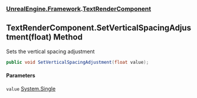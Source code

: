 ### [UnrealEngine.Framework](./UnrealEngine-Framework.md 'UnrealEngine.Framework').[TextRenderComponent](./TextRenderComponent.md 'UnrealEngine.Framework.TextRenderComponent')
## TextRenderComponent.SetVerticalSpacingAdjustment(float) Method
Sets the vertical spacing adjustment  
```csharp
public void SetVerticalSpacingAdjustment(float value);
```
#### Parameters
<a name='UnrealEngine-Framework-TextRenderComponent-SetVerticalSpacingAdjustment(float)-value'></a>
`value` [System.Single](https://docs.microsoft.com/en-us/dotnet/api/System.Single 'System.Single')  
  
